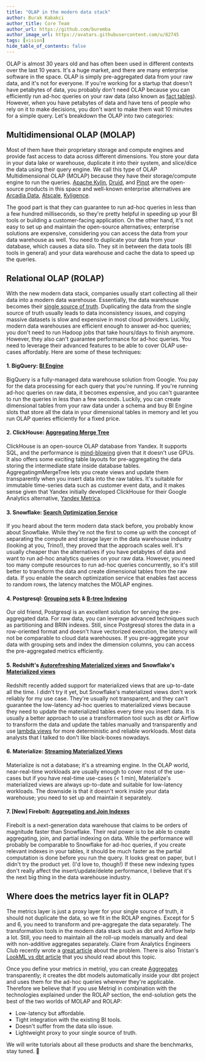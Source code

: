 ```yaml
---
title: "OLAP in the modern data stack"
author: Burak Kabakci
author_title: Core Team
author_url: https://github.com/buremba
author_image_url: https://avatars.githubusercontent.com/u/82745
tags: [vision]
hide_table_of_contents: false
---
```


OLAP is almost 30 years old and has often been used in different contexts over the last 10 years. It's a huge market, and there are many enterprise software in the space. OLAP is simply pre-aggregated data from your raw data, and it's not for everyone. If you're working for a startup that doesn't have petabytes of data, you probably don't need OLAP because you can efficiently run ad-hoc queries on your raw data (also known as [fact tables](https://en.wikipedia.org/wiki/Fact_table)). However, when you have petabytes of data and have tens of people who rely on it to make decisions, you don't want to make them wait 10 minutes for a simple query. Let's breakdown the OLAP into two categories:

<!--truncate-->

## Multidimensional OLAP (MOLAP)

Most of them have their proprietary storage and compute engines and provide fast access to data across different dimensions. You store your data in your data lake or warehouse, duplicate it into their system, and slice/dice the data using their query engine. We call this type of OLAP Multidimensional OLAP (MOLAP) because they have their storage/compute engine to run the queries. [Apache Kylin](http://kylin.apache.org/), [Druid](https://druid.apache.org/), and [Pinot](https://pinot.apache.org/) are the open-source products in this space and well-known enterprise alternatives are [Arcadia Data](https://www.arcadiadata.com/), [Atscale](https://www.atscale.com/), [Kyligence](https://kyligence.io/).

The good part is that they can guarantee to run ad-hoc queries in less than a few hundred milliseconds, so they're pretty helpful in speeding up your BI tools or building a customer-facing application. On the other hand, it's not easy to set up and maintain the open-source alternatives; enterprise solutions are expensive, considering you can access the data from your data warehouse as well. You need to duplicate your data from your database, which causes a data silo. They sit in between the data tools (BI tools in general) and your data warehouse and cache the data to speed up the queries.

## Relational OLAP (ROLAP)

With the new modern data stack, companies usually start collecting all their data into a modern data warehouse. Essentially, the data warehouse becomes their [single source of truth](https://en.wikipedia.org/wiki/Single_source_of_truth#Data_warehouse_(DW)). Duplicating the data from the single source of truth usually leads to data inconsistency issues, and copying massive datasets is slow and expensive in most cloud providers. Luckily, modern data warehouses are efficient enough to answer ad-hoc queries; you don't need to run Hadoop jobs that take hours/days to finish anymore. However, they also can't guarantee performance for ad-hoc queries. You need to leverage their advanced features to be able to cover OLAP use-cases affordably. Here are some of these techniques:

#### 1. BigQuery: [BI Engine](https://cloud.google.com/bi-engine/docs)

BigQuery is a fully-managed data warehouse solution from Google. You pay for the data processing for each query that you're running. If you're running ad-hoc queries on raw data, it becomes expensive, and you can't guarantee to run the queries in less than a few seconds. Luckily, you can create dimensional tables from your raw data under a schema and buy BI Engine slots that store all the data in your dimensional tables in memory and let you run OLAP queries efficiently for a fixed price.

#### 2. ClickHouse: [Aggregating Merge Tree](https://clickhouse.tech/docs/en/engines/table-engines/mergetree-family/aggregatingmergetree/)

ClickHouse is an open-source OLAP database from Yandex. It supports SQL, and the performance is [mind-blowing](https://clickhouse.tech/benchmark/dbms/) given that it doesn't use GPUs. It also offers some exciting table layouts for pre-aggregating the data storing the intermediate state inside database tables. AggregatingmMergeTree lets you create views and update them transparently when you insert data into the raw tables. It's suitable for immutable time-series data such as customer event data, and it makes sense given that Yandex initially developed ClickHouse for their Google Analytics alternative, [Yandex Metrica](https://clickhouse.tech/docs/en/introduction/history/).

#### 3. Snowflake: [Search Optimization Service](https://docs.snowflake.com/en/user-guide/search-optimization-service.html)

If you heard about the term modern data stack before, you probably know about Snowflake. While they're not the first to come up with the concept of separating the compute and storage layer in the data warehouse industry (looking at you, Trino!), they proved that the approach scales well. It's usually cheaper than the alternatives if you have petabytes of data and want to run ad-hoc analytics queries on your raw data. However, you need too many compute resources to run ad-hoc queries concurrently, so it's still better to transform the data and create dimensional tables from the raw data. If you enable the search optimization service that enables fast access to random rows, the latency matches the MOLAP engines.

#### 4. Postgresql: [Grouping sets](https://www.postgresql.org/docs/devel/queries-table-expressions.html#QUERIES-GROUPING-SETS) & [B-tree Indexing](https://www.postgresql.org/docs/11/btree-intro.html)

Our old friend, Postgresql is an excellent solution for serving the pre-aggregated data. For raw data, you can leverage advanced techniques such as partitioning and BRIN indexes. Still, since Postgresql stores the data in a row-oriented format and doesn't have vectorized execution, the latency will not be comparable to cloud data warehouses. If you pre-aggregate your data with grouping sets and index the dimension columns, you can access the pre-aggregated metrics efficiently.

#### 5. Redshift's [Autorefreshing Materialized views](https://docs.aws.amazon.com/redshift/latest/dg/materialized-view-refresh.html) and Snowflake's [Materialized views](https://docs.snowflake.com/en/user-guide/views-materialized.html#advantages-of-materialized-views)

Redshift recently added support for materialized views that are up-to-date all the time. I didn't try it yet, but Snowflake's materialized views don't work reliably for my use case. They're usually not transparent, and they can't guarantee the low-latency ad-hoc queries to materialized views because they need to update the materialized tables every time you insert data. It is usually a better approach to use a transformation tool such as dbt or Airflow to transform the data and update the tables manually and transparently and use [lambda views](https://discourse.getdbt.com/t/how-to-create-near-real-time-models-with-just-dbt-sql/1457) for more deterministic and reliable workloads. Most data analysts that I talked to don't like black-boxes nowadays.

#### 6. Materialize: [Streaming Materialized Views](https://materialize.com/docs/sql/create-materialized-view/)

Materialize is not a database; it's a streaming engine. In the OLAP world, near-real-time workloads are usually enough to cover most of the use-cases but if you have real-time use-cases (< 1 min), Materialize's materialized views are always up-to-date and suitable for low-latency workloads. The downside is that it doesn't work inside your data warehouse; you need to set up and maintain it separately. 

#### 7. [New] Firebolt: [Aggregating and Join Indexes](https://www.google.com/search?{google:acceptedSuggestion}oq=firebolt+aggregate+index&sourceid=chrome&ie=UTF-8&q=firebolt+aggregate+index)

Firebolt is a next-generation data warehouse that claims to be orders of magnitude faster than Snowflake. Their real power is to be able to create aggregating, join, and partial indexing on data. While the performance will probably be comparable to Snowflake for ad-hoc queries, if you create relevant indexes in your tables, it should be much faster as the partial computation is done before you run the query. It looks great on paper, but I didn't try the product yet. (I'd love to, though!) If these new indexing types don't really affect the insert/update/delete performance, I believe that it's the next big thing in the data warehouse industry.

## Where does the metrics layer fit in OLAP?

The metrics layer is just a proxy layer for your single source of truth, it should not duplicate the data, so we fit in the ROLAP engines. Except for 5 and 6, you need to transform and pre-aggregate the data separately. The transformation tools in the modern data stack such as dbt and Airflow help a lot. Still, you need to maintain all the roll-up models manually and deal with non-additive aggregates separately. Claire from Analytics Engineers Club recently wrote a [great article](https://analyticsengineers.club/whats-an-olap-cube/) about the problem. There is also Tristan's [LookML vs dbt article](https://blog.getdbt.com/how-do-you-decide-what-to-model-in-dbt-vs-lookml/) that you should read about this topic. 

Once you define your metrics in metriql, you can create [Aggregates](https://metriql.com/introduction/aggregates) transparently; it creates the dbt models automatically inside your dbt project and uses them for the ad-hoc queries wherever they're applicable. Therefore we believe that if you use Metriql in combination with the technologies explained under the ROLAP section, the end-solution gets the best of the two worlds of MOLAP and ROLAP:

* Low-latency but affordable.
* Tight integration with the existing BI tools.
* Doesn't suffer from the data silo issue.
* Lightweight proxy to your single source of truth. 
 
We will write tutorials about all these products and share the benchmarks, stay tuned. 🤞
